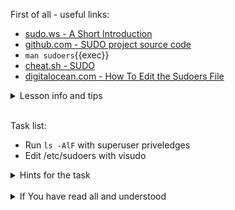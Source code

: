 First of all - useful links:

- [sudo.ws - A Short Introduction](https://www.sudo.ws/about/intro/)
- [github.com - SUDO project source code](https://github.com/sudo-project/sudo)
- `man sudoers`{{exec}}
- [cheat.sh - SUDO](https://cheat.sh/sudo)
- [digitalocean.com - How To Edit the Sudoers File](https://www.digitalocean.com/community/tutorials/how-to-edit-the-sudoers-file)

<details><summary>Lesson info and tips</summary>
<pre>
  List the current user's sudo(8) privileges.
    <strong>$ sudo -l</strong><br>
  Begin a shell session as the system's `root` user.
    <strong>$ sudo -i</strong><br>
  Run a command as the superuser
    <strong>$ sudo less /var/log/syslog</strong><br>
  Run a command as another user and/or group
    <strong>$ sudo --user=user1 --group=group1 id -a</strong><br>
  Launch the default shell with superuser privileges without changing the environment
    <strong>$ sudo --shell</strong>
</pre>
</details><br>

Task list:
- Run `ls -AlF` with superuser priveledges
- Edit /etc/sudoers with visudo

<details><summary>Hints for the task</summary>
<pre>
<strong>Task 1:</strong>
  $ sudo ls -AlF
<br>
<strong>Task 2:</strong>
  $ visudo
</pre>
</details>
<br>
<details><summary>If You have read all and understood</summary>
<pre>
`touch IReadAllAndUndnderstood`{{exec}}
</pre>

